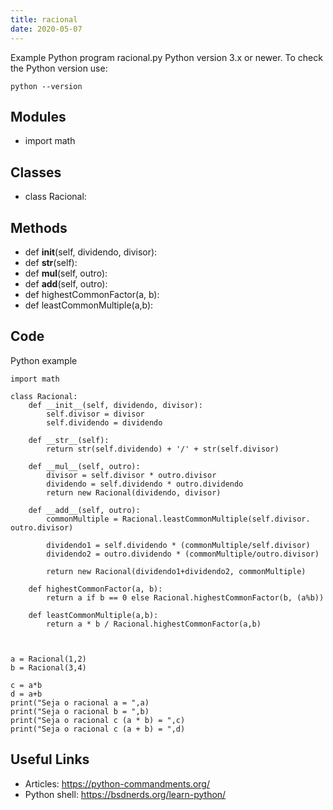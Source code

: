 ```yaml
---
title: racional
date: 2020-05-07
---
```

Example Python program racional.py
Python version 3.x or newer.
To check the Python version use:

    python --version

## Modules

* import math

## Classes

* class Racional:

## Methods

* 	def __init__(self, dividendo, divisor):
* 	def __str__(self):
* 	def __mul__(self, outro):
* 	def __add__(self, outro):
* 	def highestCommonFactor(a, b):
* 	def leastCommonMultiple(a,b): 

## Code

Python example

    import math
    
    class Racional:
    	def __init__(self, dividendo, divisor):
    		self.divisor = divisor
    		self.dividendo = dividendo
    	
    	def __str__(self):
    		return str(self.dividendo) + '/' + str(self.divisor)
    
    	def __mul__(self, outro):
    		divisor = self.divisor * outro.divisor
    		dividendo = self.dividendo * outro.dividendo
    		return new Racional(dividendo, divisor)
    
    	def __add__(self, outro):
    		commonMultiple = Racional.leastCommonMultiple(self.divisor. outro.divisor)
    
    		dividendo1 = self.dividendo * (commonMultiple/self.divisor)
    		dividendo2 = outro.dividendo * (commonMultiple/outro.divisor)
    
    		return new Racional(dividendo1+dividendo2, commonMultiple)
    
    	def highestCommonFactor(a, b):
    		return a if b == 0 else Racional.highestCommonFactor(b, (a%b))
    
    	def leastCommonMultiple(a,b): 
    	    return a * b / Racional.highestCommonFactor(a,b)
    	
    
    
    a = Racional(1,2)
    b = Racional(3,4) 
    
    c = a*b
    d = a+b
    print("Seja o racional a = ",a)
    print("Seja o racional b = ",b)
    print("Seja o racional c (a * b) = ",c)
    print("Seja o racional c (a + b) = ",d)

## Useful Links

- Articles: https://python-commandments.org/
- Python shell: https://bsdnerds.org/learn-python/
